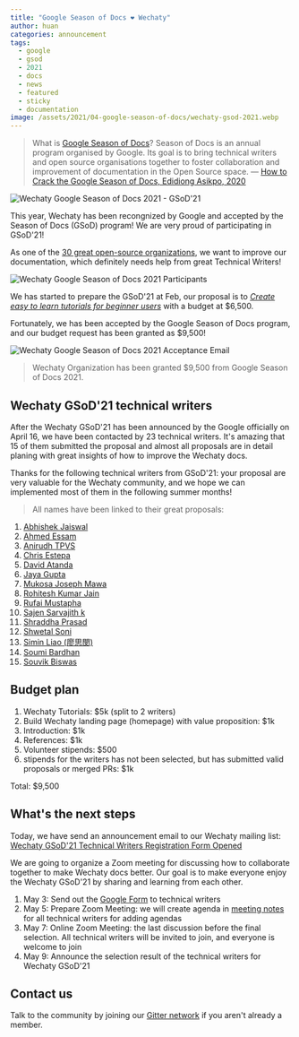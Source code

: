 ```yaml
---
title: "Google Season of Docs ❤️ Wechaty"
author: huan
categories: announcement
tags:
  - google
  - gsod
  - 2021
  - docs
  - news
  - featured
  - sticky
  - documentation
image: /assets/2021/04-google-season-of-docs/wechaty-gsod-2021.webp
---
```


> What is [Google Season of Docs](https://developers.google.com/season-of-docs)?
  Season of Docs is an annual program organised by Google.
  Its goal is to bring technical writers and open source organisations together to foster collaboration and improvement of documentation in the Open Source space.
  &mdash; [How to Crack the Google Season of Docs, Edidiong Asikpo, 2020](https://www.freecodecamp.org/news/cracking-google-season-of-docs-2020/)

![Wechaty Google Season of Docs 2021 - GSoD'21](/assets/2021/04-google-season-of-docs/google-season-of-docs-wechaty.webp)

This year, Wechaty has been recongnized by Google and accepted by the Season of Docs (GSoD) program! We are very proud of participating in GSoD'21!

As one of the [30 great open-source organizations](https://developers.google.com/season-of-docs/docs/participants), we want to improve our documentation, which definitely needs help from great Technical Writers!

![Wechaty Google Season of Docs 2021 Participants](/assets/2021/04-google-season-of-docs/wechaty-gsod-2021-participants.webp)

We has started to prepare the GSoD'21 at Feb, our proposal is to _[Create easy to learn tutorials for beginner users](https://wechaty.js.org/docs/gsod/2021/)_ with a budget at $6,500.

Fortunately, we has been accepted by the Google Season of Docs program, and our budget request has been granted as $9,500!

![Wechaty Google Season of Docs 2021 Acceptance Email](/assets/2021/04-google-season-of-docs/gsod-acceptance-2021.webp)

> Wechaty Organization has been granted $9,500 from Google Season of Docs 2021.

## Wechaty GSoD'21 technical writers

After the Wechaty GSoD'21 has been announced by the Google officially on April 16, we have been contacted by 23 technical writers. It's amazing that 15 of them submitted the proposal and almost all proposals are in detail planing with great insights of how to improve the Wechaty docs.

Thanks for the following technical writers from GSoD'21: your proposal are very valuable for the Wechaty community, and we hope we can implemented most of them in the following summer months!

> All names have been linked to their great proposals:

1. [Abhishek Jaiswal](https://06412355400643469324.googlegroups.com/attach/2696b2e901464/GSoD%202021%20Project%20Proposal(Abhishek%20Jaiswal).pdf?part=0.1&view=1&vt=ANaJVrH3pZ3BlMcLvPB0Hkmb5a0UOwzTxgIx35I_eiVuC-derjfLADp6bOkSNSplVMvJjxPvaSkAPmq-uhcbTI4yJfGY6tKzbegUoN3mwGlnY-7X-cuZUCU)
1. [Ahmed Essam](https://docs.google.com/document/d/1GLxVZSUNDq_jf_OvZc82ZwjVK1ECB1srkBf2IyRYtGc/edit#heading=h.wu5oliio4h1o)
1. [Anirudh TPVS](https://groups.google.com/group/wechaty/attach/1f2bde59e72d6/Wechaty%20GSOD%202021.docx?part=0.1&view=1)
1. [Chris Estepa](https://docs.google.com/document/d/1KQHHFqXrxadsfELzYREjANdW4bgLq1v81OxJX7ujv3s/edit)
1. [David Atanda](https://www.dropbox.com/scl/fi/99bghzgaxa6lr138s262w/GSoD-2021-Proposal_-Creating-Easy-to-learn-Tutorials-for-beginner-users-of-Wechaty.paper?dl=0&rlkey=idczdeprj5fz3padp7ttzg4g7)
1. [Jaya Gupta](https://docs.google.com/document/d/1idLYEoqKcYoeID2jY-xufh3gRlDJhbmyy7MRhka38Q0/edit)
1. [Mukosa Joseph Mawa](https://docs.google.com/document/d/1WizCc8Tg047ZTnYX0wMA8tp213HVDKbCozgeLdbaeI8/edit#)
1. [Rohitesh Kumar Jain](https://docs.google.com/document/d/1YnUrU2-7gxn2e3t4HevDQbUYg3CqKRvMp_l2HFOioug/edit#)
1. [Rufai Mustapha](https://docs.google.com/document/d/1y_Gig1RTSKCAmzxiU-RHxLrDmtswLKn_ZdsEbPWm3Fg/edit)
1. [Sajen Sarvajith k](https://docs.google.com/document/d/1szNLbHT8k6ty7xYE9aRvFW2QGrOeTKea5lfcUHLyPic/edit)
1. [Shraddha Prasad](https://groups.google.com/g/wechaty/c/gN3gFp1ZKsU/m/Y32JBGYbAQAJ)
1. [Shwetal Soni](https://06412355400643469324.googlegroups.com/attach/1c45ede8c394c/shwetalsoni_gsod'21%20proposal_wechaty.pdf?part=0.1&view=1&vt=ANaJVrElF4m8VB99nbeqkqyqAljZNanks-RZwoh0kjtccYfVMzN9gQx54qseGHPw1adpo0qgrubdpE0C0LRokO9Ypjk6rRc-lJ9AqhFLotuKDmrGuMLvux4)
1. [Simin Liao (廖思閔)](https://groups.google.com/group/wechaty/attach/138b8c1c79a04/Season%20of%20Docs%20Application-Simin%20Liao.pdf?part=0.1&view=1)
1. [Soumi Bardhan](https://docs.google.com/document/d/1q2_m0gqn7_cPLVPeMmIIzP_IEeGuQxEc_cztooOhLhc/edit)
1. [Souvik Biswas](https://docs.google.com/document/d/1MD9CwO6BoB664J67ozfygBJUaawazay7dDpcXB3jJcY/edit)

## Budget plan

1. Wechaty Tutorials: $5k (split to 2 writers)
2. Build Wechaty landing page (homepage) with value proposition: $1k
3. Introduction: $1k
4. References: $1k
5. Volunteer stipends: $500
6. stipends for the writers has not been selected, but has submitted valid proposals or merged PRs: $1k

Total: $9,500

## What's the next steps

Today, we have send an announcement email to our Wechaty mailing list: [Wechaty GSoD'21 Technical Writers Registration Form Opened](https://groups.google.com/g/wechaty/c/C7r1_GMRRa0)

We are going to organize a Zoom meeting for discussing how to collaborate together to make Wechaty docs better. Our goal is to make everyone enjoy the Wechaty GSoD'21 by sharing and learning from each other.

1. May 3: Send out the [Google Form](https://forms.gle/2LDqrX5GUs6j9fJR9) to technical writers
1. May 5: Prepare Zoom Meeting: we will create agenda in [meeting notes](https://bit.ly/3gWBI9m) for all technical writers for adding agendas
1. May 7: Online Zoom Meeting: the last discussion before the final selection. All technical writers will be invited to join, and everyone is welcome to join
1. May 9: Announce the selection result of the technical writers for Wechaty GSoD'21

## Contact us

Talk to the community by joining our [Gitter network](https://gitter.im/wechaty/wechaty) if you aren't already a member.
